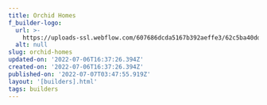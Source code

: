 ```yaml
---
title: Orchid Homes
f_builder-logo:
  url: >-
    https://uploads-ssl.webflow.com/607686dcda5167b392aeffe3/62c5ba40ddcd435972d7d810_Original.png%20logo%20(2).png
  alt: null
slug: orchid-homes
updated-on: '2022-07-06T16:37:26.394Z'
created-on: '2022-07-06T16:37:26.394Z'
published-on: '2022-07-07T03:47:55.919Z'
layout: '[builders].html'
tags: builders
---
```




